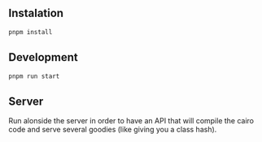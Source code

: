 ## Instalation

```bash
pnpm install
```

## Development

```bash
pnpm run start
``` 

## Server

Run alonside the server in order to have an API that will compile the cairo code and serve several goodies (like giving
you a class hash).
